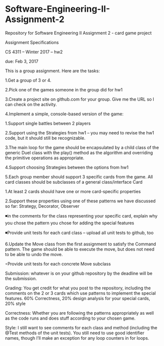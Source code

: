 # Software-Engineering-II-Assignment-2
Repository for Software Engineering II Assignment 2 - card game project

Assignment Specifications

CS 4311 – Winter 2017 – hw2




due: Feb 3, 2017




This is a group assignment. Here are the tasks:

1.Get a group of 3 or 4.


2.Pick one of the games someone in the group did for hw1


3.Create a project site on github.com for your group. Give me the URL so I can check on the activity.


4.Implement a simple, console-based version of the game:

1.Support single battles between 2 players


2.Support using the Strategies from hw1 – you may need to revise the hw1 code, but it should still be recognizable.


3.The main loop for the game should be encapsulated by a child class of the generic Duel class with the play() method as the algorithm and overriding the primitive operations as appropriate.


4.Support choosing Strategies between the options from hw1


5.Each group member should support 3 specific cards from the game. All card classes should be subclasses of a general class/interface Card

1.At least 2 cards should have one or more card-specific properties


2.Support these properties using one of these patterns we have discussed so far: Strategy, Decorator, Observer




◾in the comments for the class representing your specific card, explain why you chose the pattern you chose for adding the special features


◾Provide unit tests for each card class – upload all unit tests to github, too


6.Update the Move class from the first assignment to satisfy the Command pattern. The game should be able to execute the move, but does not need to be able to undo the move.


◦Provide unit tests for each concrete Move subclass





Submission: whatever is on your github repository by the deadline will be the submission.




Grading: You get credit for what you post to the repository, including the comments on the 2 or 3 cards which use patterns to implement the special features. 60% Correctness, 20% design analysis for your special cards, 20% style




Correctness: Whether you are following the patterns appropriately as well as the code runs and does stuff according to your chosen game.




Style: I still want to see comments for each class and method (including the @Test methods of the unit tests). You still need to use good identifier names, though I’ll make an exception for any loop counters in for loops.
